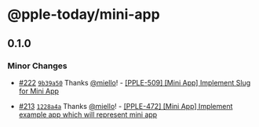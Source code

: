 # @pple-today/mini-app

## 0.1.0

### Minor Changes

- [#222](https://github.com/PPLEThai/pple-today/pull/222) [`9b39a50`](https://github.com/PPLEThai/pple-today/commit/9b39a50267b12250e4a0e4a814fae7d4a79c78ee) Thanks [@miello](https://github.com/miello)! - [[PPLE-509] [Mini App] Implement Slug for Mini App](https://linear.app/snts/issue/PPLE-509/mini-app-implement-slug-for-mini-app)

- [#213](https://github.com/PPLEThai/pple-today/pull/213) [`1228a4a`](https://github.com/PPLEThai/pple-today/commit/1228a4af3cc71189851bc98b8da214bafcc947eb) Thanks [@miello](https://github.com/miello)! - [[PPLE-472] [Mini App] Implement example app which will represent mini app](https://linear.app/snts/issue/PPLE-472/mini-app-implement-example-app-which-will-represent-mini-app)
